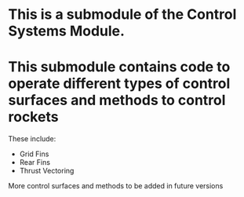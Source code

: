# This is a submodule of the Control Systems Module.
# This submodule contains code to operate different types of control surfaces and methods to control rockets

These include:
* Grid Fins
* Rear Fins
* Thrust Vectoring

More control surfaces and methods to be added in future versions